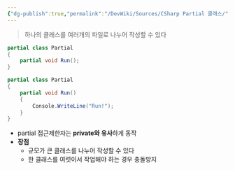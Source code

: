 ```yaml
---
{"dg-publish":true,"permalink":"/DevWiki/Sources/CSharp Partial 클래스/","noteIcon":"","created":"2024-11-10T15:00:38.000+09:00","updated":"2025-07-19T22:58:36.000+09:00"}
---
```


> 하나의 클래스를 여러개의 파일로 나누어 작성할 수 있다

```csharp
partial class Partial
{
    partial void Run();
}
```

```csharp
partial class Partial
{
    partial void Run()
    {
        Console.WriteLine("Run!");
    }
}
```

- partial 접근제한자는 **private와 유사**하게 동작
- **장점**
    - 규모가 큰 클래스를 나누어 작성할 수 있다
    - 한 클래스를 여럿이서 작업해야 하는 경우 충돌방지